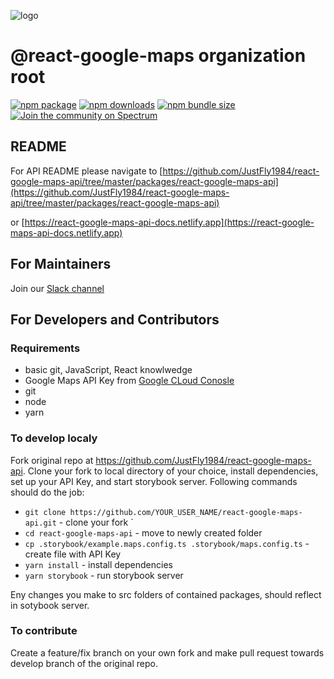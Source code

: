 <div>

![logo](https://raw.githubusercontent.com/JustFly1984/react-google-maps-api/master/logo.png)

# @react-google-maps organization root

[![npm package](https://img.shields.io/npm/v/@react-google-maps/api)](https://www.npmjs.com/package/@react-google-maps/api)
[![npm downloads](https://img.shields.io/npm/dt/@react-google-maps/api)](https://www.npmjs.com/package/@react-google-maps/api)
[![npm bundle size](https://img.shields.io/bundlephobia/min/@react-google-maps/api)](https://www.npmjs.com/package/@react-google-maps/api)
[![Join the community on Spectrum](https://withspectrum.github.io/badge/badge.svg)](https://spectrum.chat/react-google-maps)

</div>

## README

For API README please navigate to [https://github.com/JustFly1984/react-google-maps-api/tree/master/packages/react-google-maps-api](https://github.com/JustFly1984/react-google-maps-api/tree/master/packages/react-google-maps-api)

or [https://react-google-maps-api-docs.netlify.app](https://react-google-maps-api-docs.netlify.app)

## For Maintainers

Join our [Slack channel](https://join.slack.com/t/react-google-maps-api/shared_invite/enQtODc5ODU1NTY5MzQ4LTBiNTYzZmY1YmVjYzJhZThkMGU0YzUwZjJkNGJmYjk4YjQyYjZhMDk2YThlZGEzNDc0M2RhNjBmMWE4ZTJiMjQ)

## For Developers and Contributors

### Requirements

- basic git, JavaScript, React knowlwedge
- Google Maps API Key from [Google CLoud Conosle](https://console.cloud.google.com)
- git
- node
- yarn


### To develop localy

Fork original repo at https://github.com/JustFly1984/react-google-maps-api. Clone your fork to local directory of your choice, install dependencies, set up your API Key, and start storybook server. Following commands should do the job:

- `git clone https://github.com/YOUR_USER_NAME/react-google-maps-api.git` - clone your fork
`
- `cd react-google-maps-api` - move to newly created folder
- `cp .storybook/example.maps.config.ts .storybook/maps.config.ts` - create file with API Key
- `yarn install` - install dependencies
- `yarn storybook` - run storybook server

Eny changes you make to src folders of contained packages, should reflect in sotybook server.

### To contribute

Create a feature/fix branch on your own fork and make pull request towards develop branch of the original repo.
